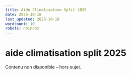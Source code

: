 ```yaml
---
title: Aide Climatisation Split 2025
date: 2025-10-18
last_updated: 2025-10-18
wordcount: 10
robots: noindex
---
```


# aide climatisation split 2025

Contenu non disponible – hors sujet.